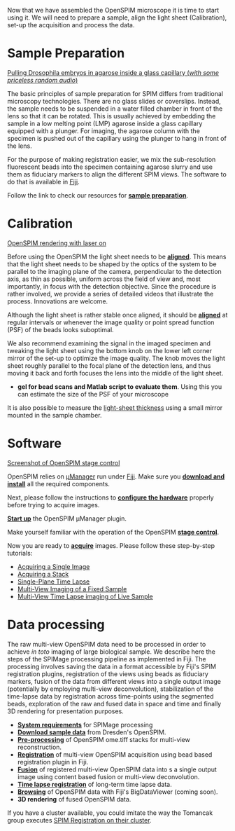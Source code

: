 ---
---
Now that we have assembled the OpenSPIM microscope it is time to start using it. We will need to prepare a sample, align the light sheet (Calibration), set-up the acquisition and process the data.

# Sample Preparation

[Pulling Drosophila embryos in agarose inside a glass capillary (*with some priceless random audio*)](https://youtu.be/G6P52G06oPw)

The basic principles of sample preparation for SPIM differs from traditional microscopy technologies. There are no glass slides or coverslips. Instead, the sample needs to be suspended in a water filled chamber in front of the lens so that it can be rotated. This is usually achieved by embedding the sample in a low melting point (LMP) agarose inside a glass capillary equipped with a plunger. For imaging, the agarose column with the specimen is pushed out of the capillary using the plunger to hang in front of the lens.

For the purpose of making registration easier, we mix the sub-resolution fluorescent beads into the specimen containing agarose slurry and use them as fiduciary markers to align the different SPIM views. The software to do that is available in [Fiji](https://fiji.sc).

Follow the link to check our resources for [**sample preparation**](Sample_Preparation).

# Calibration

[OpenSPIM rendering with laser on](images/1I_1D_OpenSPIM.png "OpenSPIM rendering with laser on")

Before using the OpenSPIM the light sheet needs to be [**aligned**](Light-sheet_Calibration).
This means that the light sheet needs to be shaped by the optics of the system to be parallel to the imaging plane of the camera, perpendicular to the detection axis, as thin as possible, uniform across the field of view and, most importantly, in focus with the detection objective. Since the procedure is rather involved, we provide a series of detailed videos that illustrate the process. Innovations are welcome.

Although the light sheet is rather stable once aligned, it should be [**aligned**](Light-sheet_Calibration) at regular intervals or whenever the image quality or point spread function (PSF) of the beads looks suboptimal.

We also recommend examining the signal in the imaged specimen and tweaking the light sheet using the bottom knob on the lower left corner mirror of the set-up to optimize the image quality. The knob moves the light sheet roughly parallel to the focal plane of the detection lens, and thus moving it back and forth focuses the lens into the middle of the light sheet.

  - **gel for bead scans and Matlab script to evaluate them**. Using this you can estimate the size of the PSF of your microscope

It is also possible to measure the [light-sheet thickness](Light_sheet_characterization) using a small mirror mounted in the sample chamber.

# Software

[Screenshot of OpenSPIM stage control](images/Stagecontrols.png "Screenshot of OpenSPIM stage control")

OpenSPIM relies on [µManager](https://micro-manager.org/wiki/) run under [Fiji](https://fiji.sc). Make sure you [**download and install**](Downloads) all the required components.

Next, please follow the instructions to [**configure the hardware**](Downloads#Initial_hardware_configuration) properly before trying to acquire images.

[**Start up**](OpenSPIM_Software_start_up) the OpenSPIM µManager plugin.

Make yourself familiar with the operation of the OpenSPIM [**stage control**](OpenSPIM_stage_control).

Now you are ready to [**acquire**](Acquisition) images.
Please follow these step-by-step tutorials:

  - [Acquiring a Single Image](Acquisition#Acquiring_a_Single_Image)
  - [Acquiring a Stack](Acquisition#Acquiring_a_Stack)
  - [Single-Plane Time Lapse](Acquisition#Single-Plane_Time_Lapse)
  - [Multi-View Imaging of a Fixed Sample](Acquisition#multi_view_imaging_of_a_fixed_sample)
  - [Multi-View Time Lapse imaging of Live Sample](Acquisition#Multi-View_Time_Lapses)

# Data processing

The raw multi-view OpenSPIM data need to be processed in order to achieve *in toto* imaging of large biological sample. We describe here the steps of the SPIMage processing pipeline as implemented in Fiji. The processing involves saving the data in a format accessible by Fiji's SPIM registration plugins, registration of the views using beads as fiduciary markers, fusion of the data from different views into a single output image (potentially by employing multi-view deconvolution), stabilization of the time-lapse data by registration across time-points using the segmented beads, exploration of the raw and fused data in space and time and finally 3D rendering for presentation purposes.

  - [**System requirements**](Pre-requisites) for SPIMage processing
  - [**Download sample data**](Raw_data) from Dresden's OpenSPIM.
  - [**Pre-processing**](Pre-processing) of OpenSPIM ome.tiff stacks for multi-view reconstruction.
  - [**Registration**](Registration) of multi-view OpenSPIM acquisition using bead based registration plugin in Fiji.
  - [**Fusion**](Fusion) of registered multi-view OpenSPIM data into s a single output image using content based fusion or multi-view deconvolution.
  - [**Time lapse registration**](Timelapse_Registration) of long-term time lapse data.
  - [**Browsing**](Browsing) of OpenSPIM data with Fiji's BigDataViewer (coming soon).
  - **3D rendering** of fused OpenSPIM data.

If you have a cluster available, you could imitate the way the Tomancak group executes [SPIM Registration on their cluster](https://fiji.sc/SPIM_Registration_on_cluster).
